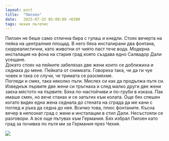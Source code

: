 ```yaml
---
layout: post
title:  "Пилзен"
date:   2025-07-25 05:00:00 +0300
tags: чехия пътепис
---
```

Пилзен не беше само отлична бира с гулаш и кнедли.
Стоях вечерта на пейка на централния площад.
В него бяха инсталирани два фонтана, сюрреалистични, като животни от чиято паст тече вода.
Модерна инсталация на фона на стария град която създава едно Салвадор Дали усещане.  
Докато стоях на пейките забелязах две жени които се доближиха и седнаха до мене. Пейката от снимката.
Говореха така, че да ги чуе човек и така се случи, че тримата се разсмяхме.  
Погледи и смях, така няколко пъти. Мислех си как да продължа пътя си.
Изведнъж първите две жени си тръгнаха и след малко други две жени заеха мястото на първите.
Бяха по-настойчиви и по-груби в изказа. Пак имаше смях, но вече станах и се запътих към колата.
Още бях спешен когато видях една жена седнала до стената на сграда да ме кани с поглед и ръка да седна до нея.
Всичко това, плюс фонтаните. Късна вечер в непознат град с жени и инсталации в стил Дали.
Несъстояли се разговори. А все още пътувах към Германия.
Бях избрал Пилзен като град за почивка по пътя ми за Германия през Чехия.  

![](https://lh3.googleusercontent.com/pw/AP1GczNeoFc8_HwZaldzQahU0UNWoLK4wF1N-nTciku0_6CKN1UNoiGoFWsX8albChr_6HmwIw1vCwCdhZrUY_7mtCtNxsqaQuPX-dO0wV_7l6W99bo82pSJsNC7CA-HNUoAvy38z2-1FtpOzjLWErFol6Ni6Sb4eMs9vMWNcaXKlEnmARmWb8jqpLwp8L7kgYe3fJXjVivN69iOmMtXl54Rpz1gAA89rpuRO_Ge_o4KteemXEzIXsO5QmEqMTtzKz_kYT2sqUYD9ACA_LqREFcnHWC9iIkfeSA7GQK_3FQlIJ5_f2m2VJEbxlQ9NnpeQHeWJFL4IieY_MHOcQloW_UpYj5BIBBYcCXS7QFQJYBVOm21RoC81-octmrEspbe2YVFES69Z4Z-GA_6I97x9jTrdIauqHZdUX9VU6BFWpfYbKqC6Rfv-l7IG1fN6-kOqXBkueMn2NNWAziBBg1qNshHoz6JEmDzGCAqaCT3Fsf3uTnXwrat4qtmZeXSTUxIFwelZ167HTEX4muXqoaLFt8PA4lFeYczUuOsgnp7L_Vxagq4c13I8jQZSf-RL5WmK-g-OI5iaxR3vGpFXm_WeMin3N6-hUpcmKyRyEGdaBm9S44zeb5MD2QYCtqfjQr8POzsou36CfISxVqdBKeQ9GxPnksOq4UoJ5SfOcrWQUE-rXU6lisBj88Dnhx-6FvzE1RM7odLczVHmN8msdHpzVZLk813a5_rn1cLjDZUV-EXCTXQzQ9xzy7yO8Af9KBSwiao5PlhZTBIGlhsG3Tje9jqSLN5uW-hUci_OZR_wpiH7uFayCFCdzyP0SFzNnEbgYbzbmYmWCKiPw-3lO11JlJccjEbwMvFEl-TTu1pYJn6DAxhENk3SYay9QPAg0c4FkWuFXbu8Q7iYeM3I6iGPHvMp4a0BtKvhwLkSp0-htl__nf97WqRD7XhuAKv=w540-h374-no?authuser=0)
